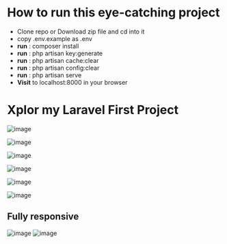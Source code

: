 <h1>How to run this eye-catching project</h1>
<ul>
    <li>Clone repo or Download zip file and cd into it</li>
    <li>copy .env.example as .env</li>
    <li><b>run</b> : composer install</li>
    <li><b>run</b> : php artisan key:generate</li>
    <li><b>run</b> : php artisan cache:clear</li>
    <li><b>run</b> : php artisan config:clear</li>
    <li><b>run</b> : php artisan serve</li>
    <li><b>Visit</b> to localhost:8000 in your browser</li>
</ul>
<h1>Xplor my Laravel First Project</h1>

![image](https://github.com/rohit550000/LaravelCinemaApplication/assets/123115001/5966cefd-d479-4226-828d-7c356eb0e0f5)

![image](https://github.com/rohit550000/LaravelCinemaApplication/assets/123115001/bdca74b0-3522-4775-9d9c-14424f605ba2)

![image](https://github.com/rohit550000/LaravelCinemaApplication/assets/123115001/a61df12f-fdf2-4b26-85cb-490075bd61d7)

![image](https://github.com/rohit550000/LaravelCinemaApplication/assets/123115001/5d453d1f-de53-435f-b23e-dda2071d59fb)

![image](https://github.com/rohit550000/LaravelCinemaApplication/assets/123115001/c67cf518-2b92-479f-8f97-bf7d5566ca04)

![image](https://github.com/rohit550000/LaravelCinemaApplication/assets/123115001/d817c6d6-e1fb-41ba-b2f6-816e7f3de082)
<h2>Fully responsive</h2>

![image](https://github.com/rohit550000/LaravelCinemaApplication/assets/123115001/17b7d1e7-4fa5-4837-a83f-2f19f40b9bdd)
![image](https://github.com/rohit550000/LaravelCinemaApplication/assets/123115001/7ee0522f-9e42-4f2e-b296-f847702a33dc)













